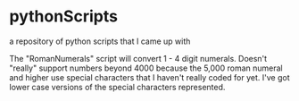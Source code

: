 # pythonScripts
a repository of python scripts that I came up with

The "RomanNumerals" script will convert 1 - 4 digit numerals. Doesn't "really" support numbers beyond 4000 because the 5,000 roman
numeral and higher use special characters that I haven't really coded for yet. I've got lower case versions of the special characters
represented. 

